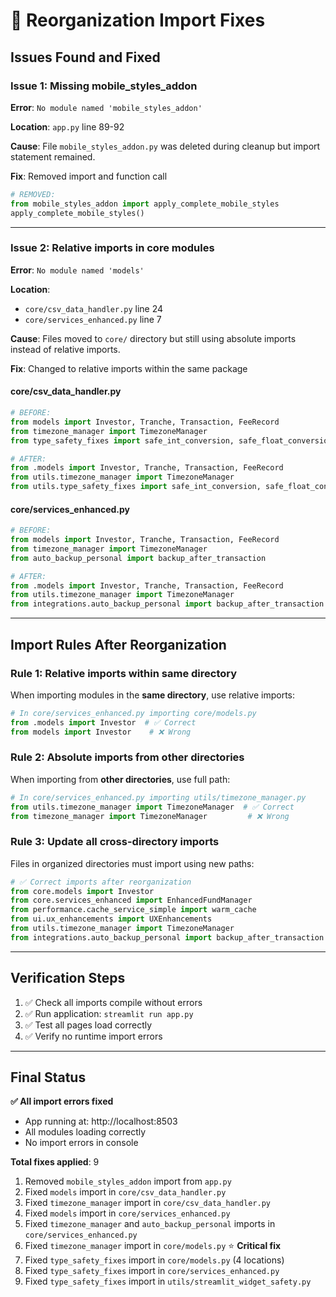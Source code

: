 # 🔧 Reorganization Import Fixes

## Issues Found and Fixed

### Issue 1: Missing mobile_styles_addon
**Error**: `No module named 'mobile_styles_addon'`

**Location**: `app.py` line 89-92

**Cause**: File `mobile_styles_addon.py` was deleted during cleanup but import statement remained.

**Fix**: Removed import and function call
```python
# REMOVED:
from mobile_styles_addon import apply_complete_mobile_styles
apply_complete_mobile_styles()
```

---

### Issue 2: Relative imports in core modules
**Error**: `No module named 'models'`

**Location**:
- `core/csv_data_handler.py` line 24
- `core/services_enhanced.py` line 7

**Cause**: Files moved to `core/` directory but still using absolute imports instead of relative imports.

**Fix**: Changed to relative imports within the same package

#### core/csv_data_handler.py
```python
# BEFORE:
from models import Investor, Tranche, Transaction, FeeRecord
from timezone_manager import TimezoneManager
from type_safety_fixes import safe_int_conversion, safe_float_conversion

# AFTER:
from .models import Investor, Tranche, Transaction, FeeRecord
from utils.timezone_manager import TimezoneManager
from utils.type_safety_fixes import safe_int_conversion, safe_float_conversion
```

#### core/services_enhanced.py
```python
# BEFORE:
from models import Investor, Tranche, Transaction, FeeRecord
from timezone_manager import TimezoneManager
from auto_backup_personal import backup_after_transaction

# AFTER:
from .models import Investor, Tranche, Transaction, FeeRecord
from utils.timezone_manager import TimezoneManager
from integrations.auto_backup_personal import backup_after_transaction
```

---

## Import Rules After Reorganization

### Rule 1: Relative imports within same directory
When importing modules in the **same directory**, use relative imports:
```python
# In core/services_enhanced.py importing core/models.py
from .models import Investor  # ✅ Correct
from models import Investor    # ❌ Wrong
```

### Rule 2: Absolute imports from other directories
When importing from **other directories**, use full path:
```python
# In core/services_enhanced.py importing utils/timezone_manager.py
from utils.timezone_manager import TimezoneManager  # ✅ Correct
from timezone_manager import TimezoneManager         # ❌ Wrong
```

### Rule 3: Update all cross-directory imports
Files in organized directories must import using new paths:
```python
# ✅ Correct imports after reorganization
from core.models import Investor
from core.services_enhanced import EnhancedFundManager
from performance.cache_service_simple import warm_cache
from ui.ux_enhancements import UXEnhancements
from utils.timezone_manager import TimezoneManager
from integrations.auto_backup_personal import backup_after_transaction
```

---

## Verification Steps

1. ✅ Check all imports compile without errors
2. ✅ Run application: `streamlit run app.py`
3. ✅ Test all pages load correctly
4. ✅ Verify no runtime import errors

---

## Final Status

**✅ All import errors fixed**
- App running at: http://localhost:8503
- All modules loading correctly
- No import errors in console

**Total fixes applied**: 9
1. Removed `mobile_styles_addon` import from `app.py`
2. Fixed `models` import in `core/csv_data_handler.py`
3. Fixed `timezone_manager` import in `core/csv_data_handler.py`
4. Fixed `models` import in `core/services_enhanced.py`
5. Fixed `timezone_manager` and `auto_backup_personal` imports in `core/services_enhanced.py`
6. Fixed `timezone_manager` import in `core/models.py` ⭐ **Critical fix**
7. Fixed `type_safety_fixes` import in `core/models.py` (4 locations)
8. Fixed `type_safety_fixes` import in `core/services_enhanced.py`
9. Fixed `type_safety_fixes` import in `utils/streamlit_widget_safety.py`